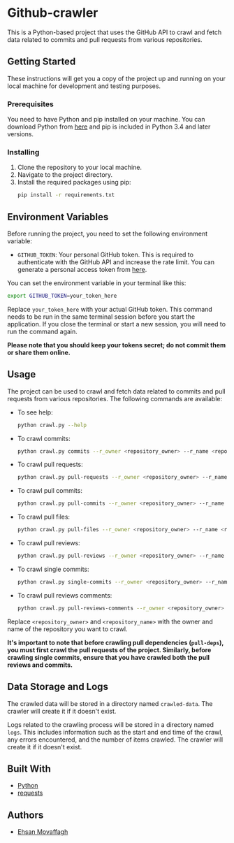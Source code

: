 # Github-crawler

This is a Python-based project that uses the GitHub API to crawl and fetch data related to commits and pull requests from various repositories.

## Getting Started

These instructions will get you a copy of the project up and running on your local machine for development and testing purposes.

### Prerequisites

You need to have Python and pip installed on your machine. You can download Python from [here](https://www.python.org/downloads/) and pip is included in Python 3.4 and later versions.

### Installing

1. Clone the repository to your local machine.
2. Navigate to the project directory.
3. Install the required packages using pip:
    ```bash
    pip install -r requirements.txt
    ```

## Environment Variables

Before running the project, you need to set the following environment variable:

- `GITHUB_TOKEN`: Your personal GitHub token. This is required to authenticate with the GitHub API and increase the rate limit. You can generate a personal access token from [here](https://github.com/settings/tokens).

You can set the environment variable in your terminal like this:

```bash
export GITHUB_TOKEN=your_token_here
```

Replace `your_token_here` with your actual GitHub token. This command needs to be run in the same terminal session before you start the application. If you close the terminal or start a new session, you will need to run the command again.

**Please note that you should keep your tokens secret; do not commit them or share them online.**

## Usage

The project can be used to crawl and fetch data related to commits and pull requests from various repositories. The following commands are available:


- To see help:
    ```bash
    python crawl.py --help
    ```
- To crawl commits:
    ```bash
    python crawl.py commits --r_owner <repository_owner> --r_name <repository_name>
    ```
- To crawl pull requests:
    ```bash
    python crawl.py pull-requests --r_owner <repository_owner> --r_name <repository_name>
    ```
- To crawl pull commits:
    ```bash
    python crawl.py pull-commits --r_owner <repository_owner> --r_name <repository_name>
    ```
- To crawl pull files:
    ```bash
    python crawl.py pull-files --r_owner <repository_owner> --r_name <repository_name>
    ```
- To crawl pull reviews:
    ```bash
    python crawl.py pull-reviews --r_owner <repository_owner> --r_name <repository_name>
    ```
- To crawl single commits:
    ```bash
    python crawl.py single-commits --r_owner <repository_owner> --r_name <repository_name>
    ```
- To crawl pull reviews comments:
    ```bash
    python crawl.py pull-reviews-comments --r_owner <repository_owner> --r_name <repository_name>
    ```

Replace `<repository_owner>` and `<repository_name>` with the owner and name of the repository you want to crawl.

**It's important to note that before crawling pull dependencies (`pull-deps`), you must first crawl the pull requests of the project. Similarly, before crawling single commits, ensure that you have crawled both the pull reviews and commits.**

## Data Storage and Logs

The crawled data will be stored in a directory named `crawled-data`. The crawler will create it if it doesn't exist.

Logs related to the crawling process will be stored in a directory named `logs`. This includes information such as the start and end time of the crawl, any errors encountered, and the number of items crawled. The crawler will create it if it doesn't exist.

## Built With

- [Python](https://www.python.org/)
- [requests](https://docs.python-requests.org/en/latest/)

## Authors

- [Ehsan Movaffagh](https://github.com/Ehsan200)
